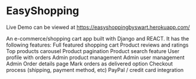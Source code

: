 # EasyShopping
Live Demo can be viewed at https://easyshoppingbyswart.herokuapp.com/

An  e-commerce/shopping cart app built with Django and REACT. It has the following features:
Full featured shopping cart
Product reviews and ratings
Top products carousel
Product pagination
Product search feature
User profile with orders
Admin product management
Admin user management
Admin Order details page
Mark orders as delivered option
Checkout process (shipping, payment method, etc)
PayPal / credit card integration
